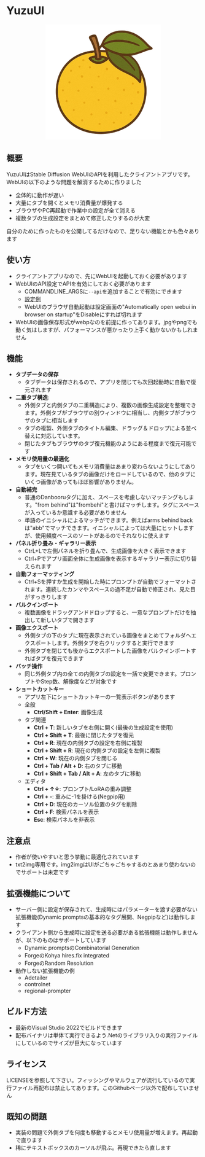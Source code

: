 # YuzuUI

<div align="center">
    <img src="yuzu.png" alt="Logo" width="300"/>
</div>


## 概要

YuzuUIはStable Diffusion WebUIのAPIを利用したクライアントアプリです。WebUIの以下のような問題を解消するために作りました

- 全体的に動作が遅い
- 大量にタブを開くとメモリ消費量が爆発する
- ブラウザやPC再起動で作業中の設定が全て消える
- 複数タブの生成設定をまとめて修正したりするのが大変

自分のために作ったものを公開してるだけなので、足りない機能とかも色々あります

## 使い方
- クライアントアプリなので、先にWebUIを起動しておく必要があります
- WebUIのAPI設定でAPIを有効にしておく必要があります
    - COMMANDLINE_ARGSに`--api`を追加することで有効にできます
    - [設定例](https://gist.github.com/crstp/2976412d94ce19145da4b8cbba11d250#file-webui-user-bat-L6)
    - WebUIのブラウザ自動起動は設定画面の"Automatically open webui in browser on startup"をDisableにすれば切れます
- WebUIの画像保存形式がwebpなのを前提に作ってあります。jpgやpngでも動く気はしますが、パフォーマンスが悪かったり上手く動かないかもしれません

## 機能

-   **タブデータの保存**
    -   タブデータは保存されるので、アプリを閉じても次回起動時に自動で復元されます
-   **二重タブ構造**:
    -   外側タブと内側タブの二重構造により、複数の画像生成設定を整理できます。外側タブがブラウザの別ウィンドウに相当し、内側タブがブラウザのタブに相当します
    -   タブの複製、外側タブのタイトル編集、ドラッグ＆ドロップによる並べ替えに対応しています。
    -   閉じたタブもブラウザのタブ復元機能のようにある程度まで復元可能です
-   **メモリ使用量の最適化** 
    -   タブをいくつ開いてもメモリ消費量はあまり変わらないようにしてあります。現在見ているタブの画像だけをロードしているので、他のタブにいくつ画像があってもほぼ影響がありません。
-   **自動補完**
    -   普通のDanbooruタグに加え、スペースを考慮しないマッチングもします。"from behind"は"frombehi"と書けばマッチします。タグにスペースが入っているか意識する必要がありません
    -   単語のイニシャルによるマッチができます。例えばarms behind backは"abb"でマッチできます。イニシャルによっては大量にヒットしますが、使用頻度ベースのソートがあるのでそれなりに使えます
-   **パネル折り畳み・ギャラリー表示**
    -   CtrL+Lで左側パネルを折り畳んで、生成画像を大きく表示できます
    -   Ctrl+Pでアプリ画面全体に生成画像を表示するギャラリー表示に切り替えられます 
-   **自動フォーマッティング**
    -   Ctrl+Sを押すか生成を開始した時にプロンプトが自動でフォーマットされます。連続したカンマやスペースの過不足が自動で修正され、見た目がすっきりします
-   **バルクインポート**
    -   複数画像をドラッグアンドドロップすると、一意なプロンプトだけを抽出して新しいタブで開きます
-   **画像エクスポート**
    -   外側タブの下のタブに現在表示されている画像をまとめてフォルダへエクスポートします。外側タブを右クリックすると実行できます
    -   外側タブを閉じても後からエクスポートした画像をバルクインポートすればタブを復元できます
-   **バッチ操作**
    -   同じ外側タブ内の全ての内側タブの設定を一括で変更できます。プロンプトやStep数、解像度などが対象です
-   **ショートカットキー**
    -   アプリ左下にショートカットキーの一覧表示ボタンがあります
    -   全般
        -   **Ctrl/Shift + Enter**: 画像生成
    -   タブ関連
        -   **Ctrl + T**: 新しいタブを右側に開く(最後の生成設定を使用)
        -   **Ctrl + Shift + T**: 最後に閉じたタブを復元
        -   **Ctrl + R**: 現在の内側タブの設定を右側に複製
        -   **Ctrl + Shift + R**: 現在の内側タブの設定を左側に複製
        -   **Ctrl + W**: 現在の内側タブを閉じる
        -   **Ctrl + Tab / Alt + D**: 右のタブに移動
        -   **Ctrl + Shift + Tab / Alt + A**: 左のタブに移動
    -   エディタ
        -   **Ctrl + ↑↓**: プロンプト/LoRAの重み調整
        -   **Ctrl + -**: 重みに-1を掛ける(Negpip用)
        -   **Ctrl + D**: 現在のカーソル位置のタグを削除
        -   **Ctrl + F**: 検索パネルを表示
        -   **Esc**: 検索パネルを非表示

## 注意点
-   作者が使いやすいと思う挙動に最適化されています
-   txt2img専用です。img2imgはUIがごちゃごちゃするのとあまり使わないのでサポートは未定です

## 拡張機能について
-   サーバー側に設定が保存されて、生成時にはパラメーターを渡す必要がない拡張機能(Dynamic promptsの基本的なタグ展開、Negpipなど)は動作します
-   クライアント側から生成時に設定を送る必要がある拡張機能は動作しませんが、以下のものはサポートしています
    - Dynamic promptsのCombinatorial Generation
    - ForgeのKohya hires.fix integrated
    - ForgeのRandom Resolution
-   動作しない拡張機能の例
    - Adetailer
    - controlnet
    - regional-prompter 

## ビルド方法
- 最新のVisual Studio 2022でビルドできます
- 配布バイナリは単体て実行できるよう.Netのライブラリ入りの実行ファイルにしているのでサイズが巨大になっています

## ライセンス
LICENSEを参照して下さい。フィッシングやマルウェアが流行しているので実行ファイル再配布は禁止してあります。このGithubページ以外で配布していません

## 既知の問題
- 実装の問題で外側タブを何度も移動するとメモリ使用量が増えます。再起動で直ります
- 稀にテキストボックスのカーソルが飛ぶ。再現できたら直します

